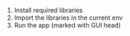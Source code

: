 1. Install required libraries
2. Import the libraries in the current env
3. Run the app (marked with GUI head)
